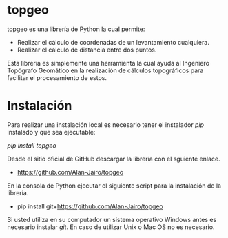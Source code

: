 # topgeo

topgeo es una librería de Python la cual permite:
* Realizar el cálculo de coordenadas de un levantamiento cualquiera.
* Realizar el cálculo de distancia entre dos puntos.

Esta librería es simplemente una herramienta la cual ayuda al Ingeniero Topógrafo Geomático en la realización de cálculos topográficos para facilitar el procesamiento de estos.

# Instalación

Para realizar una instalación local es necesario tener el instalador *pip* instalado y que sea ejecutable:

*pip install topgeo*

Desde el sitio oficial de GitHub descargar la librería con el sguiente enlace.

* https://github.com/Alan-Jairo/topgeo

En la consola de Python ejecutar el siguiente script para la instalación de la librería.

* pip install git+https://github.com/Alan-Jairo/topgeo

Si usted utiliza en su computador un sistema operativo Windows antes es necesario instalar *git*. En caso de utilizar Unix o Mac OS no es necesario.
